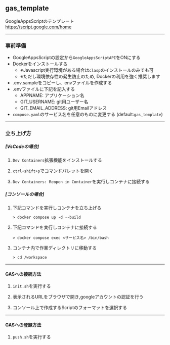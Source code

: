 ## gas_template

GoogleAppsScriptのテンプレート  
https://script.google.com/home

---

### 事前準備

* GoogleAppsScriptの設定から`GoogleAppsScriptAPI`をONにする
* Dockerをインストールする
  * ※Javascript実行環境がある場合は`clasp`のインストールのみでも可
  * ※ただし環境依存性の発生防止のため, Dockerの利用を強く推奨します
* .env.sampleをコピーし、envファイルを作成する
* .envファイルに下記を記入する
  * APPNAME: アプリケーション名
  * GIT_USERNAME: git用ユーザー名
  * GIT_EMAIL_ADDRESS: git用Emailアドレス
* `compose.yaml`のサービス名を任意のものに変更する (default:`gas_template`)

---

### 立ち上げ方

##### [VsCodeの場合]

1. `Dev Containers`拡張機能をインストールする

2. `ctrl+shift+p`でコマンドパレットを開く

3. `Dev Containers: Reopen in Container`を実行しコンテナに接続する

##### [コンソールの場合]

1. 下記コマンドを実行しコンテナを立ち上げる
   ```
   > docker compose up -d --build
   ```

2. 下記コマンドを実行しコンテナに接続する
   ```
   > docker compose exec <サービス名> /bin/bash
   ```

3. コンテナ内で作業ディレクトリに移動する
   ```
   > cd /workspace
   ```

---

#### GASへの接続方法

1. `init.sh`を実行する

2. 表示されるURLをブラウザで開き,googleアカウントの認証を行う

3. コンソール上で作成するScriptのフォーマットを選択する

---

#### GASへの登録方法

1. `push.sh`を実行する
